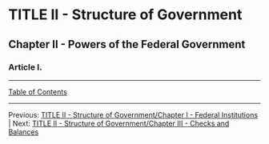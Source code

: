 # TITLE II - Structure of Government

## Chapter II - Powers of the Federal Government

### Article I. 

---

[Table of Contents](TABLE_OF_CONTENTS.md)

---
Previous: [TITLE II - Structure of Government/Chapter I - Federal Institutions](TITLE_2_CH_1.md) | Next: [TITLE II - Structure of Government/Chapter III - Checks and Balances](TITLE_2_CH_3.md) 
